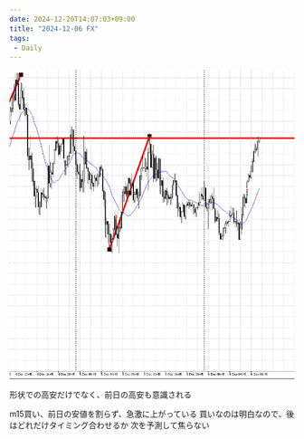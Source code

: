 ```yaml
---
date: 2024-12-20T14:07:03+09:00
title: "2024-12-06 FX"
tags:
 - Daily
---
```

![](../image/Pasted%20image%2020241206192253.png)

形状での高安だけでなく、前日の高安も意識される

m15買い、前日の安値を割らず、急激に上がっている
買いなのは明白なので、後はどれだけタイミング合わせるか
次を予測して焦らない